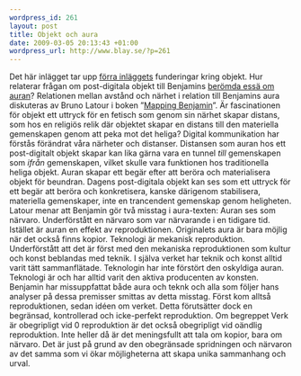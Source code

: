 ```yaml
--- 
wordpress_id: 261 
layout: post
title: Objekt och aura 
date: 2009-03-05 20:13:43 +01:00 
wordpress_url: http://www.blay.se/?p=261 
---
```


Det här inlägget tar upp [förra inläggets](http://www.blay.se/2009/02/28/disney-nazism-och-beroring-i-salzburg/) funderingar kring objekt. Hur relaterar frågan om post-digitala objekt till Benjamins [berömda essä om auran](http://www.google.se/search?q=konstverket+i+den+tekniska+reproduktionens+tids%C3%A5lder)? Relationen mellan avstånd och närhet i relation till Benjamins aura diskuteras av Bruno Latour i boken ”[Mapping Benjamin](http://www.google.se/search?q=Mapping+Benjamin)”. Är fascinationen för objekt ett uttryck för en fetisch som genom sin närhet skapar distans, som hos en religiös relik där objektet skapar en distans till den materiella gemenskapen genom att peka mot det heliga? Digital kommunikation har förstås förändrat våra närheter och distanser. Distansen som auran hos ett post-digitalt objekt skapar kan lika gärna vara en tunnel *till* gemenskapen som *ifrån* gemenskapen, vilket skulle vara funktionen hos traditionella heliga objekt. Auran skapar ett begär efter att beröra och materialisera objekt för beundran. Dagens post-digitala objekt kan ses som ett uttryck för ett begär att beröra och konkretisera, kanske därigenom stabilisera, materiella gemenskaper, inte en trancendent gemenskap genom heligheten. Latour menar att Benjamin gör två misstag i aura-texten: Auran ses som närvaro. Underförstått en närvaro som var närvarande i en tidigare tid. Istället är auran en effekt av reproduktionen. Originalets aura är bara möjlig när det också finns kopior. Teknologi är mekanisk reproduktion. Underförstått att det är först med den mekaniska reproduktionen som kultur och konst beblandas med teknik. I själva verket har teknik och konst alltid varit tätt sammanflätade. Teknologin har inte förstört den oskyldiga auran. Teknologi är och har alltid varit den aktiva producenten av konsten. Benjamin har missuppfattat både aura och teknk och alla som följer hans analyser på dessa premisser smittas av detta misstag. Först kom alltså reproduktionen, sedan idéen om verket. Detta förutsätter dock en begränsad, kontrollerad och icke-perfekt reproduktion. Om begreppet Verk är obegripligt vid 0 reproduktion är det också obegripligt vid oändlig reproduktion. Inte heller då är det meningsfullt att tala om kopior, bara om närvaro. Det är just på grund av den obegränsade spridningen och närvaron av det samma som vi ökar möjligheterna att skapa unika sammanhang och urval. 